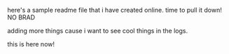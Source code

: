here's a sample readme file that i have created online. time to pull it down! NO BRAD

adding more things cause i want to see cool things in the logs.

this is here now!
